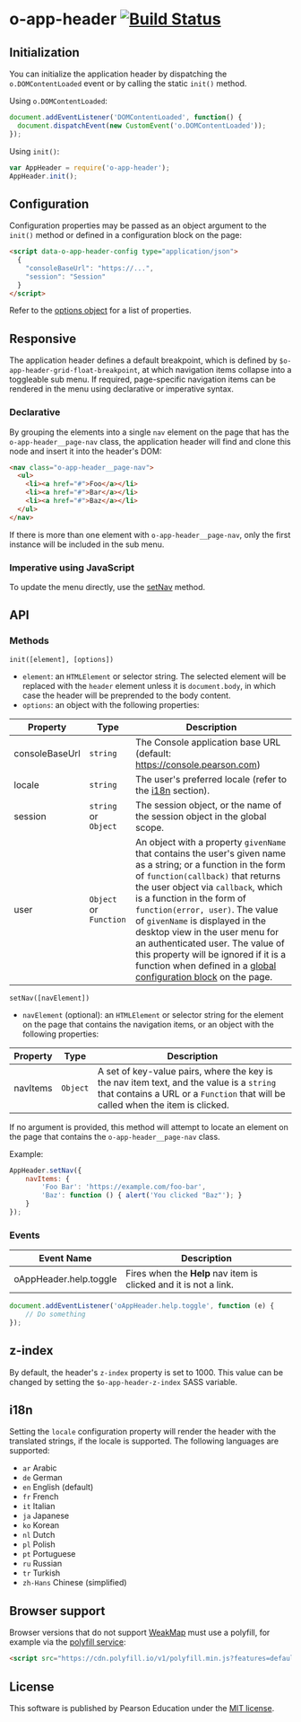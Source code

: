 # o-app-header [![Build Status](https://travis-ci.org/Pearson-Higher-Ed/o-app-header.svg?branch=master)](https://travis-ci.org/Pearson-Higher-Ed/o-app-header)

## Initialization

You can initialize the application header by dispatching the `o.DOMContentLoaded` event or by calling the static `init()` method.

Using `o.DOMContentLoaded`:

```js
document.addEventListener('DOMContentLoaded', function() {
  document.dispatchEvent(new CustomEvent('o.DOMContentLoaded'));
});
```

Using `init()`:

```js
var AppHeader = require('o-app-header');
AppHeader.init();
```

## Configuration

Configuration properties may be passed as an object argument to the `init()` method or defined in a configuration block on the page:

```html
<script data-o-app-header-config type="application/json">
  {
  	"consoleBaseUrl": "https://...",
  	"session": "Session"
  }
</script>
```

Refer to the [options object](#api-methods-init) for a list of properties.

## Responsive

The application header defines a default breakpoint, which is defined by `$o-app-header-grid-float-breakpoint`, at which navigation items collapse into a toggleable sub menu. If required, page-specific navigation items can be rendered in the menu using declarative or imperative syntax.

### Declarative

By grouping the elements into a single `nav` element on the page that has the `o-app-header__page-nav` class, the application header will find and clone this node and insert it into the header's DOM:

```html
<nav class="o-app-header__page-nav">
  <ul>
  	<li><a href="#">Foo</a></li>
  	<li><a href="#">Bar</a></li>
  	<li><a href="#">Baz</a></li>
  </ul>
</nav>
```

If there is more than one element with `o-app-header__page-nav`, only the first instance will be included in the sub menu.

### Imperative using JavaScript

To update the menu directly, use the [setNav](#api-methods-setNav) method.

## API

### Methods

<a name="api-methods-init"></a>
`init([element], [options])`

- `element`: an `HTMLElement` or selector string. The selected element will be replaced with the `header` element unless it is `document.body`, in which case the header will be preprended to the body content.
- `options`: an object with the following properties:

| Property                 | Type                   | Description                       |
|--------------------------|------------------------|-----------------------------------|
| consoleBaseUrl           | `string`               | The Console application base URL (default: https://console.pearson.com) |
| locale                   | `string`               | The user's preferred locale (refer to the [i18n](#i18n) section). |
| session                  | `string` or `Object`   | The session object, or the name of the session object in the global scope. |
| user                     | `Object` or `Function` | An object with a property `givenName` that contains the user's given name as a string; or a function in the form of `function(callback)` that returns the user object via `callback`, which is a function in the form of `function(error, user)`. The value of `givenName` is displayed in the desktop view in the user menu for an authenticated user. The value of this property will be ignored if it is a function when defined in a [global configuration block](#configuration) on the page. |

<a name="api-methods-init"></a>
`setNav([navElement])`

- `navElement` (optional): an `HTMLElement` or selector string for the element on the page that contains the navigation items, or an object with the following properties:

| Property                 | Type                   | Description                       |
|--------------------------|------------------------|-----------------------------------|
| navItems                 | `Object`               | A set of key-value pairs, where the key is the nav item text, and the value is a `string` that contains a URL or a `Function` that will be called when the item is clicked.|

If no argument is provided, this method will attempt to locate an element on the page that contains the `o-app-header__page-nav` class.

Example:

```js
AppHeader.setNav({
	navItems: {
		'Foo Bar': 'https://example.com/foo-bar',
		'Baz': function () { alert('You clicked "Baz"'); }
	}
});
```

### Events

| Event Name               | Description                                         |
|--------------------------|-----------------------------------------------------|
| oAppHeader.help.toggle   | Fires when the **Help** nav item is clicked and it is not a link. |

```js
document.addEventListener('oAppHeader.help.toggle', function (e) {
	// Do something
});
```

## z-index

By default, the header's `z-index` property is set to 1000. This value can be changed by setting the `$o-app-header-z-index` SASS variable.

## i18n

Setting the `locale` configuration property will render the header with the translated strings, if the locale is supported.
The following languages are supported:

- `ar` Arabic
- `de` German
- `en` English (default)
- `fr` French
- `it` Italian
- `ja` Japanese
- `ko` Korean
- `nl` Dutch
- `pl` Polish
- `pt` Portuguese
- `ru` Russian
- `tr` Turkish
- `zh-Hans` Chinese (simplified)

## Browser support

Browser versions that do not support [WeakMap](https://developer.mozilla.org/en-US/docs/Web/JavaScript/Reference/Global_Objects/WeakMap) must use a polyfill, for example via the [polyfill service](https://cdn.polyfill.io/v1/docs/):

```html
<script src="https://cdn.polyfill.io/v1/polyfill.min.js?features=default,WeakMap"></script>
```

## License

This software is published by Pearson Education under the [MIT license](LICENSE).

